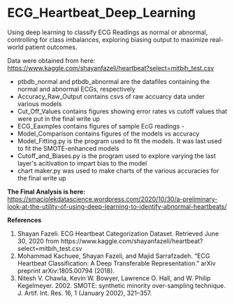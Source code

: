 # ECG_Heartbeat_Deep_Learning
Using deep learning to classify ECG Readings as normal or abnormal, controlling for class imbalances, exploring biasing output to maximize real-world patient outcomes.

Data were obtained from here:
https://www.kaggle.com/shayanfazeli/heartbeat?select=mitbih_test.csv

<ul>
<li>ptbdb_normal and ptbdb_abnormal are the datafiles containing the normal and abnormal ECGs, respectively
<li>Accuracy_Raw_Output contains csvs of raw accuarcy data under various models
<li>Cut_Off_Values contains figures showing error rates vs cutoff values that were put in the final write up
<li>ECG_Eaxmples contains figures of sample EcG readings
-<li>Model_Comparison contains figures of the models vs accuracy

<li>Model_Fitting.py is the program used to fit the models. It was last used to fit the SMOTE-enhanced models
<li>Cutoff_and_Biases.py is the program used to explore varying the last layer's acitivation to impart bias to the model
<li>chart maker.py was used to make charts of the various accuracies for the final write up
</ul>

**The Final Analysis is here:**
https://smaciolekdatascience.wordpress.com/2020/10/30/a-preliminary-look-at-the-utility-of-using-deep-learning-to-identify-abnormal-heartbeats/

**References**
<ol>
<li>Shayan Fazeli. ECG Heartbeat Categorization Dataset. Retrieved June 30, 2020 from https://www.kaggle.com/shayanfazeli/heartbeat?select=mitbih_test.csv</li>
<li>Mohammad Kachuee, Shayan Fazeli, and Majid Sarrafzadeh. “ECG Heartbeat Classification: A Deep Transferable Representation.” arXiv preprint arXiv:1805.00794 (2018).</li>
<li>Nitesh V. Chawla, Kevin W. Bowyer, Lawrence O. Hall, and W. Philip Kegelmeyer. 2002. SMOTE: synthetic minority over-sampling technique. J. Artif. Int. Res. 16, 1 (January 2002), 321–357.</li>
  </ol>
